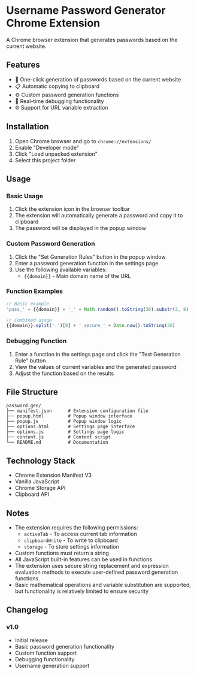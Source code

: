 # Username Password Generator Chrome Extension

A Chrome browser extension that generates passwords based on the current website.

## Features

- 🚀 One-click generation of passwords based on the current website
- 📋 Automatic copying to clipboard
- ⚙️ Custom password generation functions
- 🔧 Real-time debugging functionality
- 🌐 Support for URL variable extraction

## Installation

1. Open Chrome browser and go to `chrome://extensions/`
2. Enable "Developer mode"
3. Click "Load unpacked extension"
4. Select this project folder

## Usage

### Basic Usage
1. Click the extension icon in the browser toolbar
2. The extension will automatically generate a password and copy it to clipboard
3. The password will be displayed in the popup window

### Custom Password Generation
1. Click the "Set Generation Rules" button in the popup window
2. Enter a password generation function in the settings page
3. Use the following available variables:
   - `{{domain}}` - Main domain name of the URL

### Function Examples

```javascript
// Basic example
'pass_' + {{domain}} + '_' + Math.random().toString(36).substr(2, 8)

// Combined usage
{{domain}}.split('.')[0] + '_secure_' + Date.now().toString(36)
```

### Debugging Function
1. Enter a function in the settings page and click the "Test Generation Rule" button
2. View the values of current variables and the generated password
3. Adjust the function based on the results

## File Structure

```
password_gen/
├── manifest.json      # Extension configuration file
├── popup.html         # Popup window interface
├── popup.js           # Popup window logic
├── options.html       # Settings page interface
├── options.js         # Settings page logic
├── content.js         # Content script
└── README.md          # Documentation
```

## Technology Stack

- Chrome Extension Manifest V3
- Vanilla JavaScript
- Chrome Storage API
- Clipboard API

## Notes

- The extension requires the following permissions:
  - `activeTab` - To access current tab information
  - `clipboardWrite` - To write to clipboard
  - `storage` - To store settings information
- Custom functions must return a string
- All JavaScript built-in features can be used in functions
- The extension uses secure string replacement and expression evaluation methods to execute user-defined password generation functions
- Basic mathematical operations and variable substitution are supported, but functionality is relatively limited to ensure security

## Changelog

### v1.0
- Initial release
- Basic password generation functionality
- Custom function support
- Debugging functionality
- Username generation support
